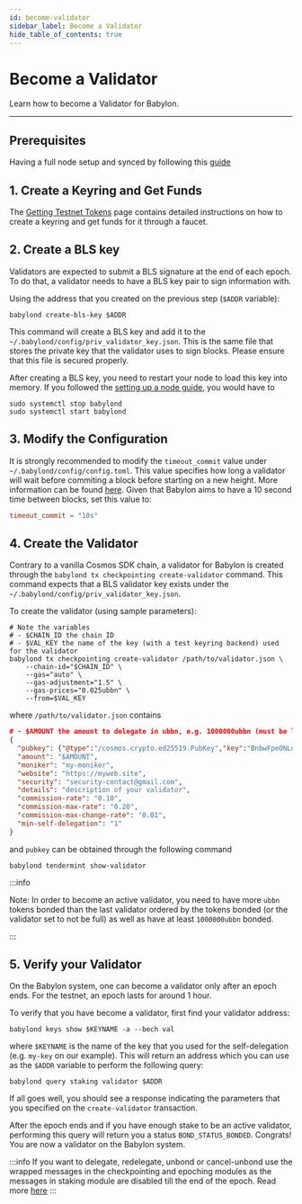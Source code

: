 ```yaml
---
id: become-validator
sidebar_label: Become a Validator
hide_table_of_contents: true
---
```


# Become a Validator

Learn how to become a Validator for Babylon.

---

## Prerequisites
Having a full node setup and synced by following this [guide](./setup-node.md)

## 1. Create a Keyring and Get Funds

The [Getting Testnet Tokens](./getting-funds.md) page contains detailed instructions
on how to create a keyring and get funds for it through a faucet.

## 2. Create a BLS key

Validators are expected to submit a BLS signature at the end of each epoch.
To do that, a validator needs to have a BLS key pair to sign information with.

Using the address that you created on the previous step (`$ADDR` variable):

```console
babylond create-bls-key $ADDR
```

This command will create a BLS key and add it to the `~/.babylond/config/priv_validator_key.json`.
This is the same file that stores the private key that the validator uses to sign blocks.
Please ensure that this file is secured properly.

After creating a BLS key, you need to restart your node to load this key into
memory. If you followed the [setting up a node guide](./setup-node.md), you
would have to
```console
sudo systemctl stop babylond
sudo systemctl start babylond
```

## 3. Modify the Configuration

It is strongly recommended to modify the `timeout_commit` value
under `~/.babylond/config/config.toml`. This value specifies
how long a validator will wait before commiting a block before starting
on a new height. More information can be found [here](https://docs.tendermint.com/v0.33/tendermint-core/configuration.html#consensus-timeouts-explained).
Given that Babylon aims to have a 10 second time between blocks, set this value
to:
```toml
timeout_commit = "10s"
```

## 4. Create the Validator

Contrary to a vanilla Cosmos SDK chain, a validator for Babylon is created through
the `babylond tx checkpointing create-validator` command.
This command expects that a BLS validator key exists under the `~/.babylond/config/priv_validator_key.json`.

To create the validator (using sample parameters):
```console
# Note the variables
# - $CHAIN_ID the chain ID
# - $VAL_KEY the name of the key (with a test keyring backend) used for the validator
babylond tx checkpointing create-validator /path/to/validator.json \
    --chain-id="$CHAIN_ID" \
    --gas="auto" \
    --gas-adjustment="1.5" \
    --gas-prices="0.025ubbn" \
    --from=$VAL_KEY
```

where `/path/to/validator.json` contains
```json
# - $AMOUNT the amount to delegate in ubbn, e.g. 1000000ubbn (must be less than the delegator's balance, and unit must be included)
{
  "pubkey": {"@type":"/cosmos.crypto.ed25519.PubKey","key":"BnbwFpeONLqvWqJb3qaUbL5aoIcW3fSuAp9nT3z5f20="},
  "amount": "$AMOUNT",
  "moniker": "my-moniker",
  "website": "https://myweb.site",
  "security": "security-contact@gmail.com",
  "details": "description of your validator",
  "commission-rate": "0.10",
  "commission-max-rate": "0.20",
  "commission-max-change-rate": "0.01",
  "min-self-delegation": "1"
}
```
and `pubkey` can be obtained through the following command
```console
babylond tendermint show-validator
```

:::info

Note: In order to become an active validator, you need to have more `ubbn`
tokens bonded than the last validator ordered by the tokens bonded (or the
validator set to not be full) as well as have at least `1000000ubbn` bonded.

:::

## 5. Verify your Validator

On the Babylon system,
one can become a validator only after an epoch ends.
For the testnet, an epoch lasts for around 1 hour.

To verify that you have become a validator, first find your validator address:
```
babylond keys show $KEYNAME -a --bech val
```
where `$KEYNAME` is the name of the key that you used for the self-delegation (e.g. `my-key` on our example).
This will return an address which you can use as the `$ADDR` variable to perform the following query:
```console
babylond query staking validator $ADDR
```

If all goes well, you should see a response indicating the parameters that you specified
on the `create-validator` transaction.

After the epoch ends and if you have enough stake to be an active validator,
performing this query will return you a status `BOND_STATUS_BONDED`.
Congrats! You are now a validator on the Babylon system.

:::info
If you want to delegate, redelegate, unbond or cancel-unbond use the wrapped messages in the
checkpointing and epoching modules as the messages in staking module are disabled till the end of the epoch.
Read more [here](/docs/developer-guides/modules/epoching.md#delaying-wrapped-messages-to-the-end-of-epochs)
:::
